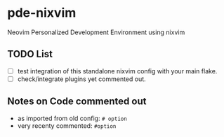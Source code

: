 # pde-nixvim

Neovim Personalized Development Environment using nixvim

## TODO List

- [ ] test integration of this standalone nixvim config with your main flake.
- [ ] check/integrate plugins yet commented out.

## Notes on Code commented out

- as imported from old config: `# option`
- very recenty commented: `#option`
